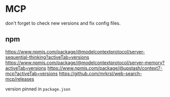 # MCP
don't forget to check new versions and fix config files.

## npm
https://www.npmjs.com/package/@modelcontextprotocol/server-sequential-thinking?activeTab=versions
https://www.npmjs.com/package/@modelcontextprotocol/server-memory?activeTab=versions
https://www.npmjs.com/package/@upstash/context7-mcp?activeTab=versions
https://github.com/mrkrsl/web-search-mcp/releases

version pinned in `package.json`
